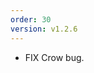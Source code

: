 ```yaml
---
order: 30
version: v1.2.6
---
```

- <span class="badge badge-pill badge-primary">FIX</span> Crow bug.